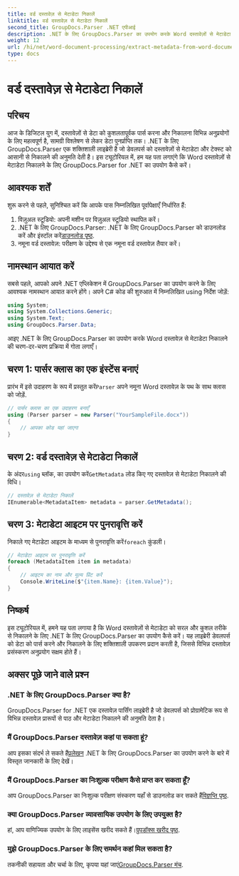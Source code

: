 ```yaml
---
title: वर्ड दस्तावेज़ से मेटाडेटा निकालें
linktitle: वर्ड दस्तावेज़ से मेटाडेटा निकालें
second_title: GroupDocs.Parser .NET एपीआई
description: .NET के लिए GroupDocs.Parser का उपयोग करके Word दस्तावेज़ों से मेटाडेटा निकालने का तरीका जानें। दस्तावेज़ जानकारी को पार्स करने और पुनः प्राप्त करने के आसान चरण।
weight: 12
url: /hi/net/word-document-processing/extract-metadata-from-word-document/
type: docs
---
```

# वर्ड दस्तावेज़ से मेटाडेटा निकालें

## परिचय
आज के डिजिटल युग में, दस्तावेज़ों से डेटा को कुशलतापूर्वक पार्स करना और निकालना विभिन्न अनुप्रयोगों के लिए महत्वपूर्ण है, सामग्री विश्लेषण से लेकर डेटा पुनर्प्राप्ति तक। .NET के लिए GroupDocs.Parser एक शक्तिशाली लाइब्रेरी है जो डेवलपर्स को दस्तावेज़ों से मेटाडेटा और टेक्स्ट को आसानी से निकालने की अनुमति देती है। इस ट्यूटोरियल में, हम यह पता लगाएंगे कि Word दस्तावेज़ों से मेटाडेटा निकालने के लिए GroupDocs.Parser for .NET का उपयोग कैसे करें।
## आवश्यक शर्तें
शुरू करने से पहले, सुनिश्चित करें कि आपके पास निम्नलिखित पूर्वापेक्षाएँ निर्धारित हैं:
1. विज़ुअल स्टूडियो: अपनी मशीन पर विज़ुअल स्टूडियो स्थापित करें।
2.  .NET के लिए GroupDocs.Parser: .NET के लिए GroupDocs.Parser को डाउनलोड करें और इंस्टॉल करें[डाउनलोड पृष्ठ](https://releases.groupdocs.com/parser/net/).
3. नमूना वर्ड दस्तावेज़: परीक्षण के उद्देश्य से एक नमूना वर्ड दस्तावेज़ तैयार करें।
## नामस्थान आयात करें
सबसे पहले, आपको अपने .NET एप्लिकेशन में GroupDocs.Parser का उपयोग करने के लिए आवश्यक नामस्थान आयात करने होंगे। अपने C# कोड की शुरुआत में निम्नलिखित using निर्देश जोड़ें:
```csharp
using System;
using System.Collections.Generic;
using System.Text;
using GroupDocs.Parser.Data;
```
आइए .NET के लिए GroupDocs.Parser का उपयोग करके Word दस्तावेज़ से मेटाडेटा निकालने की चरण-दर-चरण प्रक्रिया में गोता लगाएँ।
## चरण 1: पार्सर क्लास का एक इंस्टेंस बनाएं
 प्रारंभ में इसे उदाहरण के रूप में प्रस्तुत करें`Parser` अपने नमूना Word दस्तावेज़ के पथ के साथ क्लास को जोड़ें.
```csharp
// पार्सर क्लास का एक उदाहरण बनाएँ
using (Parser parser = new Parser("YourSampleFile.docx"))
{
    // आपका कोड यहां जाएगा
}
```
## चरण 2: वर्ड दस्तावेज़ से मेटाडेटा निकालें
 के अंदर`using` ब्लॉक, का उपयोग करें`GetMetadata` लोड किए गए दस्तावेज़ से मेटाडेटा निकालने की विधि।
```csharp
// दस्तावेज़ से मेटाडेटा निकालें
IEnumerable<MetadataItem> metadata = parser.GetMetadata();
```
## चरण 3: मेटाडेटा आइटम पर पुनरावृत्ति करें
 निकाले गए मेटाडेटा आइटम के माध्यम से पुनरावृत्ति करें`foreach` कुंडली।
```csharp
// मेटाडेटा आइटम पर पुनरावृत्ति करें
foreach (MetadataItem item in metadata)
{
    // आइटम का नाम और मूल्य प्रिंट करें
    Console.WriteLine($"{item.Name}: {item.Value}");
}
```
## निष्कर्ष
इस ट्यूटोरियल में, हमने यह पता लगाया है कि Word दस्तावेज़ों से मेटाडेटा को सरल और कुशल तरीके से निकालने के लिए .NET के लिए GroupDocs.Parser का उपयोग कैसे करें। यह लाइब्रेरी डेवलपर्स को डेटा को पार्स करने और निकालने के लिए शक्तिशाली उपकरण प्रदान करती है, जिससे विभिन्न दस्तावेज़ प्रसंस्करण अनुप्रयोग सक्षम होते हैं।

## अक्सर पूछे जाने वाले प्रश्न
### .NET के लिए GroupDocs.Parser क्या है?
GroupDocs.Parser for .NET एक दस्तावेज़ पार्सिंग लाइब्रेरी है जो डेवलपर्स को प्रोग्रामेटिक रूप से विभिन्न दस्तावेज़ प्रारूपों से पाठ और मेटाडेटा निकालने की अनुमति देता है।
### मैं GroupDocs.Parser दस्तावेज़ कहां पा सकता हूं?
 आप इसका संदर्भ ले सकते हैं[प्रलेखन](https://tutorials.groupdocs.com/parser/net/) .NET के लिए GroupDocs.Parser का उपयोग करने के बारे में विस्तृत जानकारी के लिए देखें।
### मैं GroupDocs.Parser का निःशुल्क परीक्षण कैसे प्राप्त कर सकता हूँ?
 आप GroupDocs.Parser का निःशुल्क परीक्षण संस्करण यहाँ से डाउनलोड कर सकते हैं[विज्ञप्ति पृष्ठ](https://releases.groupdocs.com/).
### क्या GroupDocs.Parser व्यावसायिक उपयोग के लिए उपयुक्त है?
 हां, आप वाणिज्यिक उपयोग के लिए लाइसेंस खरीद सकते हैं।[ग्रुपडॉक्स खरीद पृष्ठ](https://purchase.groupdocs.com/buy).
### मुझे GroupDocs.Parser के लिए समर्थन कहां मिल सकता है?
 तकनीकी सहायता और चर्चा के लिए, कृपया यहां जाएं[GroupDocs.Parser मंच](https://forum.groupdocs.com/c/parser/17).